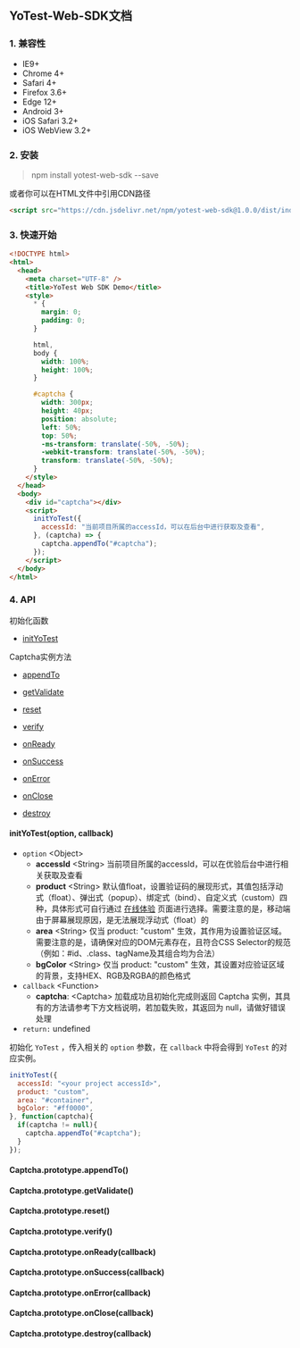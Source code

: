 YoTest-Web-SDK文档
----

### 1. 兼容性
* IE9+
* Chrome 4+
* Safari 4+
* Firefox 3.6+
* Edge 12+
* Android 3+
* iOS Safari 3.2+
* iOS WebView 3.2+

### 2. 安装

> npm install yotest-web-sdk --save

或者你可以在HTML文件中引用CDN路径

```html
<script src="https://cdn.jsdelivr.net/npm/yotest-web-sdk@1.0.0/dist/index.js"></script>
```
### 3. 快速开始

```html
<!DOCTYPE html>
<html>
  <head>
    <meta charset="UTF-8" />
    <title>YoTest Web SDK Demo</title>
    <style>
      * {
        margin: 0;
        padding: 0;
      }

      html,
      body {
        width: 100%;
        height: 100%;
      }

      #captcha {
        width: 300px;
        height: 40px;
        position: absolute;
        left: 50%;
        top: 50%;
        -ms-transform: translate(-50%, -50%);
        -webkit-transform: translate(-50%, -50%);
        transform: translate(-50%, -50%);
      }
    </style>
  </head>
  <body>
    <div id="captcha"></div>
    <script>
      initYoTest({
        accessId: "当前项目所属的accessId，可以在后台中进行获取及查看",
      }, (captcha) => {
        captcha.appendTo("#captcha");
      });
    </script>
  </body>
</html>
```

### 4. API

初始化函数

* [initYoTest](https://github.com/YoTest-team/YoTest-Web-SDK#inityotestoption-callback)

Captcha实例方法

* [appendTo](https://github.com/YoTest-team/YoTest-Web-SDK#captchaprototypeappendto)

* [getValidate](https://github.com/YoTest-team/YoTest-Web-SDK#captchaprototypegetvalidate)

* [reset](https://github.com/YoTest-team/YoTest-Web-SDK#captchaprototypereset)

* [verify](https://github.com/YoTest-team/YoTest-Web-SDK#captchaprototypeverify)

* [onReady](https://github.com/YoTest-team/YoTest-Web-SDK#captchaprototypeonreadycallback)

* [onSuccess](https://github.com/YoTest-team/YoTest-Web-SDK#captchaprototypeonsuccesscallback)

* [onError](https://github.com/YoTest-team/YoTest-Web-SDK#captchaprototypeonerrorcallback)

* [onClose](https://github.com/YoTest-team/YoTest-Web-SDK#captchaprototypeonclosecallback)

* [destroy](https://github.com/YoTest-team/YoTest-Web-SDK#captchaprototypedestroycallback)

#### initYoTest(option, callback)
  - `option` \<Object\>
    - **accessId** \<String\> 当前项目所属的accessId，可以在优验后台中进行相关获取及查看
    - **product** \<String\> 默认值float，设置验证码的展现形式，其值包括浮动式（float）、弹出式（popup）、绑定式（bind）、自定义式（custom）四种，具体形式可自行通过 [在线体验]() 页面进行选择。需要注意的是，移动端由于屏幕展现原因，是无法展现浮动式（float）的
    - **area** \<String\> 仅当 product: "custom" 生效，其作用为设置验证区域。需要注意的是，请确保对应的DOM元素存在，且符合CSS Selector的规范（例如：#id、.class、tagName及其组合均为合法）
    - **bgColor** \<String\> 仅当 product: "custom" 生效，其设置对应验证区域的背景，支持HEX、RGB及RGBA的颜色格式
  - `callback` \<Function\>
    - **captcha**: \<Captcha\> 加载成功且初始化完成则返回 Captcha 实例，其具有的方法请参考下方文档说明，若加载失败，其返回为 null，请做好错误处理
  - `return:` undefined

初始化 `YoTest` ，传入相关的 `option` 参数，在 `callback` 中将会得到 `YoTest` 的对应实例。

```javascript
initYoTest({
  accessId: "<your project accessId>",
  product: "custom",
  area: "#container",
  bgColor: "#ff0000",
}, function(captcha){
  if(captcha != null){
    captcha.appendTo("#captcha");
  }
});
```

#### Captcha.prototype.appendTo()

#### Captcha.prototype.getValidate()

#### Captcha.prototype.reset()

#### Captcha.prototype.verify()

#### Captcha.prototype.onReady(callback)

#### Captcha.prototype.onSuccess(callback)

#### Captcha.prototype.onError(callback)

#### Captcha.prototype.onClose(callback)

#### Captcha.prototype.destroy(callback)
